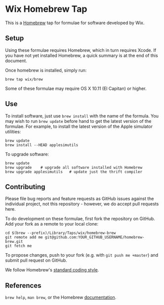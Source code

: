 Wix Homebrew Tap
=====================

This is a [Homebrew][brew] tap for formulae for software developed by Wix.


Setup
-----

Using these formulae requires Homebrew, which in turn requires Xcode. If you
have not yet installed Homebrew, a quick summary is at the end of this
document.

Once homebrew is installed, simply run:

    brew tap wix/brew

Some of these formulae may require OS X 10.11 (El Capitan) or higher.


Use
---

To install software, just use `brew install` with the name of the formula. You
may wish to run `brew update` before hand to get the latest version of the
formulae. For example, to install the latest version of the Apple simulator utilities:

    brew update
    brew install --HEAD applesimutils

To upgrade software:

    brew update
    brew upgrade    # upgrade all software installed with Homebrew
    brew upgrade applesimutils   # update just the thrift compiler


Contributing
------------

Please file bug reports and feature requests as GitHub issues against the individual project, not this repository - however, we do accept pull requests here.

To do development on these formulae, first fork the repository on GitHub. Add
your fork as a remote to your local clone:

    cd $(brew --prefix)/Library/Taps/wix/homebrew-brew
    git remote add me git@github.com:YOUR_GITHUB_USERNAME/homebrew-brew.git
    git fetch me

To propose changes, push to your fork (e.g. with `git push me +master`) and
submit pull request on GitHub.

We follow Homebrew's [standard coding style][style].


References
----------
`brew help`, `man brew`, or the Homebrew [documentation][].

[brew]: http://brew.sh/
[style]: https://github.com/Homebrew/homebrew/blob/master/share/doc/homebrew/Formula-Cookbook.md
[documentation]: https://github.com/Homebrew/homebrew/tree/master/share/doc/homebrew#readme
